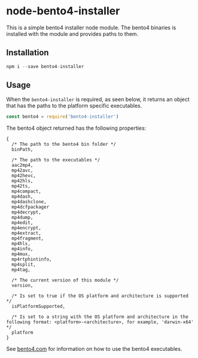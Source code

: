 # node-bento4-installer
This is a simple bento4 installer node module. The bento4 binaries is installed with the module and provides paths to them.

## Installation
```js
npm i --save bento4-installer
```

## Usage
When the `bento4-installer` is required, as seen below, it returns an object that has the paths to the platform specific executables.

```js
const bento4 = require('bento4-installer')
```
The bento4 object returned has the following properties:

```
{
  /* The path to the bento4 bin folder */
  binPath,

  /* The path to the executables */
  aac2mp4,
  mp42avc,
  mp42hevc,
  mp42hls,
  mp42ts,
  mp4compact,
  mp4dash,
  mp4dashclone,
  mp4dcfpackager
  mp4decrypt,
  mp4dump,
  mp4edit,
  mp4encrypt,
  mp4extract,
  mp4fragment,
  mp4hls,
  mp4info,
  mp4mux,
  mp4rtphintinfo,
  mp4split,
  mp4tag,

  /* The current version of this module */
  version,

  /* Is set to true if the OS platform and architecture is supported */
  isPlatformSupported,

  /* Is set to a string with the OS platform and architecture in the following format: <platform>-<architecture>, for example, 'darwin-x64' */
  platform
}
```
See [bento4.com](https://www.bento4.com/) for information on how to use the bento4 executables.
